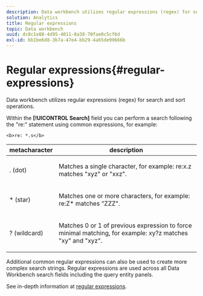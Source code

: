 ```yaml
---
description: Data workbench utilizes regular expressions (regex) for search and sort operations.
solution: Analytics
title: Regular expressions
topic: Data workbench
uuid: dc8c1e88-4d95-4011-8a38-70fae0c5cf6d
exl-id: bb1be6d8-3b7a-47e4-bb29-4a65de99666b
---
```

# Regular expressions{#regular-expressions}

Data workbench utilizes regular expressions (regex) for search and sort operations.

Within the **[!UICONTROL Search]** field you can perform a search following the "re:" statement using common expressions, for example:

```
<b>re: *.s</b>
```

<table id="table_BA125AB039794EE382B33003BE4E0AFB"> 
 <thead> 
  <tr> 
   <th colname="col1" class="entry"> metacharacter </th> 
   <th colname="col2" class="entry"> description </th> 
  </tr> 
 </thead>
 <tbody> 
  <tr> 
   <td colname="col1"> <p>. (dot) </p> </td> 
   <td colname="col2"> <p>Matches a single character, for example: <span class="filepath"> re:x.z </span> matches "xyz" or "xxz". </p> </td> 
  </tr> 
  <tr> 
   <td colname="col1"> <p>* (star) </p> </td> 
   <td colname="col2"> <p>Matches one or more characters, for example: <span class="filepath"> re:Z* </span> matches "ZZZ". </p> </td> 
  </tr> 
  <tr> 
   <td colname="col1"> <p>? (wildcard) </p> </td> 
   <td colname="col2"> <p>Matches 0 or 1 of previous expression to force minimal matching, for example: <span class="filepath"> xy?z </span> matches "xy" and "xyz". </p> </td> 
  </tr> 
 </tbody> 
</table>

Additional common regular expressions can also be used to create more complex search strings. Regular expressions are used across all Data Workbench search fields including the query entity panels.

See in-depth information at [regular expressions](https://docs.adobe.com/content/help/en/data-workbench/using/dataset/c-dataset-constr.html#Regular_Expressions).
